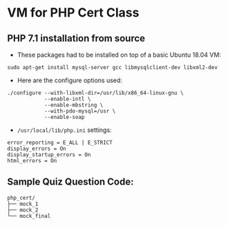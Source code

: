 # VM for PHP Cert Class

## PHP 7.1 installation from source
* These packages had to be installed on top of a basic Ubuntu 18.04 VM:
```
sudo apt-get install mysql-server gcc libmysqlclient-dev libxml2-dev
```
* Here are the configure options used:
```
./configure --with-libxml-dir=/usr/lib/x86_64-linux-gnu \
            --enable-intl \
            --enable-mbstring \
            --with-pdo-mysql=/usr \
            --enable-soap
```
* `/usr/local/lib/php.ini` settings:
```
error_reporting = E_ALL | E_STRICT
display_errors = On
display_startup_errors = On
html_errors = On
```

## Sample Quiz Question Code:
```
php_cert/
├── mock_1
├── mock_2
└── mock_final
```

